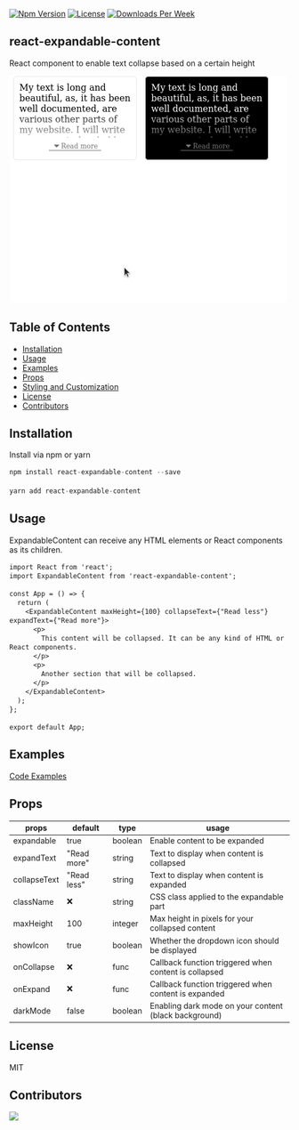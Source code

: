 [![Npm Version](https://img.shields.io/npm/v/react-expandable-content.svg?style=flat-square)](https://www.npmjs.com/package/react-expandable-content) [![License](https://img.shields.io/npm/l/react-expandable-content.svg?style=flat-square)](https://github.com/Logora/react-expandable-content/blob/master/LICENSE.md) [![Downloads Per Week](https://img.shields.io/npm/dw/react-expandable-content.svg?style=flat-square)](https://npmcharts.com/compare/react-expandable-content)

## react-expandable-content
React component to enable text collapse based on a certain height

![](example.gif)

## Table of Contents

- [Installation](#installation)
- [Usage](#usage)
- [Examples](#examples)
- [Props](#props)
- [Styling and Customization](#styling-and-customization)
- [License](#license)
- [Contributors](#contributors)

## Installation

Install via npm or yarn

```javascript
npm install react-expandable-content --save

yarn add react-expandable-content
```

## Usage

ExpandableContent can receive any HTML elements or React components as its children.

```
import React from 'react';
import ExpandableContent from 'react-expandable-content';

const App = () => {
  return (
    <ExpandableContent maxHeight={100} collapseText={"Read less"} expandText={"Read more"}>
      <p>
        This content will be collapsed. It can be any kind of HTML or React components.
      </p>
      <p>
        Another section that will be collapsed.
      </p>
    </ExpandableContent>
  );
};

export default App;
```

## Examples

[Code Examples](https://github.com/Logora/react-expandable-content/blob/master/examples/default.js)

## Props

| **props** 	| **default**  	|  **type** 	| **usage** |
|---	|---	|---	|---  |
|  expandable	|  true 	| boolean 	| Enable content to be expanded    |
|  expandText 	|  "Read more" 	|  string 	|  Text to display when content is collapsed    |
|  collapseText 	|   "Read less"	|  string 	| Text to display when content is expanded    |
|  className 	|   :x:	|  string 	| CSS class applied to the expandable part |
|  maxHeight 	|   100	|  integer 	| Max height in pixels for your collapsed content  |
|  showIcon 	|   true	|  boolean 	| Whether the dropdown icon should be displayed    |
|  onCollapse 	|  :x: 	|  func 	| Callback function triggered when content is collapsed    |
|  onExpand 	|   :x:	|  func 	| Callback function triggered when content is expanded     |
|  darkMode 	|   false	|  boolean 	| Enabling dark mode on your content (black background)    |

## License

MIT

## Contributors

<a href="https://github.com/Logora/react-expandable-content/graphs/contributors">
  <img src="https://contrib.rocks/image?repo=Logora/react-expandable-content" />
</a>
